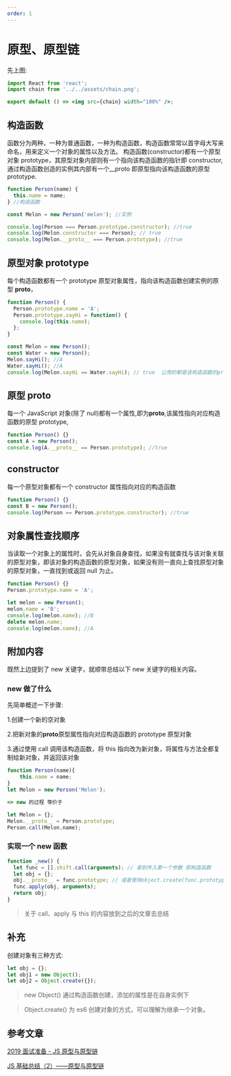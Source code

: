 ```yaml
---
order: 1
---
```


# 原型、原型链

先上图:

```jsx | inline
import React from 'react';
import chain from '../../assets/chain.png';

export default () => <img src={chain} width="100%" />;
```

## 构造函数

函数分为两种，一种为普通函数，一种为构造函数，构造函数常常以首字母大写来命名，用来定义一个对象的属性以及方法。
构造函数(constructor)都有一个原型对象 prototype，其原型对象内部则有一个指向该构造函数的指针即 constructor,通过构造函数创造的实例其内部有一个\_\_proto 即原型指向该构造函数的原型 prototype.

```js
function Person(name) {
  this.name = name;
} //构造函数

const Melon = new Person('melon'); //实例

console.log(Person === Person.prototype.constructor); //true
console.log(Melon.constructor === Person); // true
console.log(Melon.__proto__ === Person.prototype); //true
```

## 原型对象 prototype

每个构造函数都有一个 prototype 原型对象属性，指向该构造函数创建实例的原型 **proto**，

```js
function Person() {
  Person.prototype.name = 'A';
  Person.prototype.sayHi = function() {
    console.log(this.name);
  };
}

const Melon = new Person();
const Water = new Person();
Melon.sayHi(); //A
Water.sayHi(); //A
console.log(Melon.sayHi == Water.sayHi); // true  公用的都是该构造函数的prototype上的sayHi函数
```

## 原型 **proto**

每一个 JavaScript 对象(除了 null)都有一个属性,即为**proto**,该属性指向对应构造函数的原型 prototype,

```js
function Person() {}
const A = new Person();
console.log(A.__proto__ == Person.prototype); //true
```

## constructor

每一个原型对象都有一个 constructor 属性指向对应的构造函数

```js
function Person() {}
const B = new Person();
console.log(Person == Person.prototype.constructor); //true
```

## 对象属性查找顺序

当读取一个对象上的属性时，会先从对象自身查找，如果没有就查找与该对象关联的原型对象，即该对象的构造函数的原型对象，如果没有则一直向上查找原型对象的原型对象，一直找到或返回 null 为止。

```js
function Person() {}
Person.prototype.name = 'A';

let melon = new Person();
melon.name = 'B';
console.log(melon.name); //B
delete melon.name;
console.log(melon.name); //A
```

## 附加内容

既然上边提到了 new 关键字，就顺带总结以下 new 关键字的相关内容。

### new 做了什么

先简单概述一下步骤:

1.创建一个新的空对象

2.把新对象的**proto**原型属性指向对应构造函数的 prototype 原型对象

3.通过使用 call 调用该构造函数，将 this 指向改为新对象，将属性与方法全都复制给新对象，并返回该对象

```js
function Person(name){
    this.name = name;
}
let Melon = new Person('Melon');

=> new 的过程 等价于

let Melon = {};
Melon.__proto__ = Person.prototype;
Person.call(Melon,name);

```

### 实现一个 new 函数

```js
function _new() {
  let func = [].shift.call(arguments); // 拿到传入第一个参数 即构造函数
  let obj = {};
  obj.__proto__ = func.prototype; // 或者使用object.create(func.prototype)
  func.apply(obj, arguments);
  return obj;
}
```

> 关于 call、apply 与 this 的内容放到之后的文章去总结

## 补充

创建对象有三种方式:

```js
let obj = {};
let obj1 = new Object();
let obj2 = Object.create({});
```

> new Object() 通过构造函数创建，添加的属性是在自身实例下

> Object.create() 为 es6 创建对象的方式，可以理解为继承一个对象。

## 参考文章

[2019 面试准备 - JS 原型与原型链](https://juejin.im/post/5c72a1766fb9a049ea3993e6)

[JS 基础总结（2）——原型与原型链](https://juejin.im/post/5e25017a6fb9a030026e804e)
